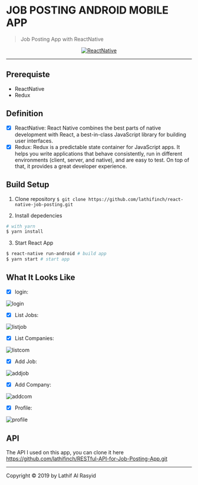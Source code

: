 # JOB POSTING ANDROID MOBILE APP

> Job Posting App with ReactNative

<p align="center">
  <a href="https://facebook.github.io/react-native/">
    <img title="ReactNative" src="https://miro.medium.com/max/1000/1*GkR93AAlILkmE_3QQf88Ug.png">
  </a>
</p>

---

## Prerequiste

- ReactNative
- Redux

## Definition

- [x] ReactNative: React Native combines the best parts of native development with React, a best-in-class JavaScript library for building user interfaces.
- [x] Redux: Redux is a predictable state container for JavaScript apps. It helps you write applications that behave consistently, run in different environments (client, server, and native), and are easy to test. On top of that, it provides a great developer experience.

## Build Setup

1. Clone repository
   `$ git clone https://github.com/lathifinch/react-native-job-posting.git`

2. Install depedencies

```bash
# with yarn
$ yarn install
```

3. Start React App

```bash
$ react-native run-android # build app
$ yarn start # start app
```

## What It Looks Like

- [x] login:

![login](https://github.com/lathifinch/react-native-job-posting/blob/master/readme_images/login.jpeg)

- [x] List Jobs:

![listjob](https://github.com/lathifinch/react-native-job-posting/blob/master/readme_images/listjob.jpeg)

- [x] List Companies:

![listcom](https://github.com/lathifinch/react-native-job-posting/blob/master/readme_images/listcom.jpeg)

- [x] Add Job:

![addjob](https://github.com/lathifinch/react-native-job-posting/blob/master/readme_images/addjob.jpeg)

- [x] Add Company:

![addcom](https://github.com/lathifinch/react-native-job-posting/blob/master/readme_images/addcom.jpeg)

- [x] Profile:

![profile](https://github.com/lathifinch/react-native-job-posting/blob/master/readme_images/profile.jpeg)

## API

The API I used on this app, you can clone it here https://github.com/lathifinch/RESTful-API-for-Job-Posting-App.git

---

Copyright © 2019 by Lathif Al Rasyid

